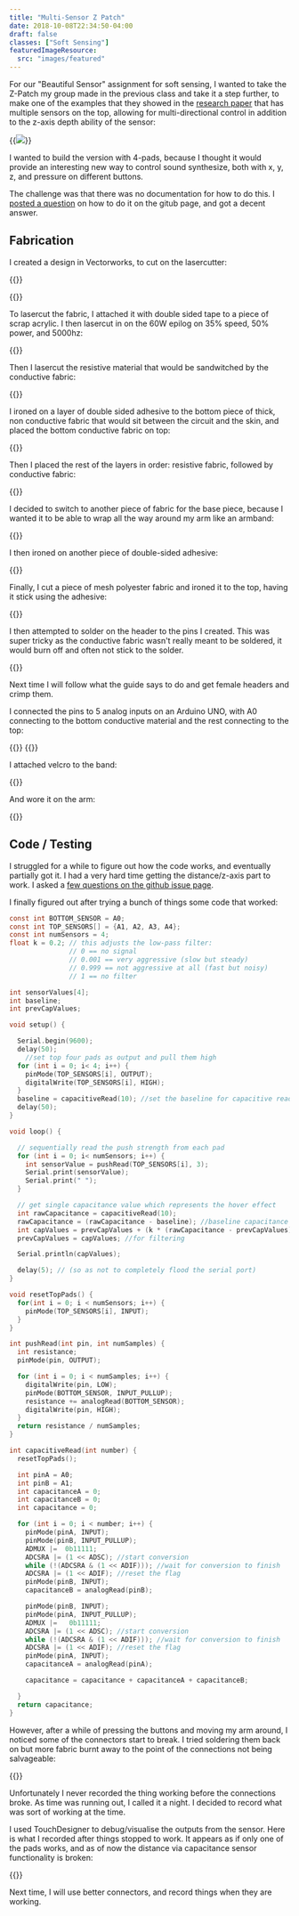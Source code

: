 ```yaml
---
title: "Multi-Sensor Z Patch"
date: 2018-10-08T22:34:50-04:00
draft: false
classes: ["Soft Sensing"]
featuredImageResource:
  src: "images/featured"
---
```


For our "Beautiful Sensor" assignment for soft sensing, I wanted to take the Z-Patch my group made in the previous class
and take it a step further, to make one of the examples that they showed in the [research paper](https://zpatch.github.io/zPatch.github.io/TEI2018_zPatch.pdf) 
that has multiple sensors on the top, allowing for multi-directional control in addition to the z-axis depth ability of the sensor:

{{<image src="images/multi-sensor">}}

I wanted to build the version with 4-pads, because I thought it would provide an interesting new way to control sound synthesize, both with x, y, z, and pressure on different buttons.

The challenge was that there was no documentation for how to do this.  I [posted a question](https://github.com/zPatch/zPatch.github.io/issues/1) on how to do it on the gitub page, and got a decent answer.

## Fabrication

I created a design in Vectorworks, to cut on the lasercutter:

{{<fullsizeimage src="images/design" caption="The design of the sensor parts that were to be lasercut.  The conductive material on the top and bottom would be Ripstop.  The resistive material would be Bremen.  For the bottom part, the connector would be folded up over the top.  All 5 connectors would be soldered to a header.  The decision to try to solder the headers to the fabric ended up proving costly.">}}

{{<fullsizeimage src="images/material" caption="Ripstop, the conductive fabric">}}

To lasercut the fabric, I attached it with double sided tape to a piece of scrap acrylic.  I then lasercut in on the 60W epilog on 35% speed, 50% power, and 5000hz:

{{<fullsizeimage src="images/lasercut">}}

Then I lasercut the resistive material that would be sandwitched by the conductive fabric:

{{<fullsizeimage src="images/lasercut2">}}

I ironed on a layer of double sided adhesive to the bottom piece of thick, non conductive fabric that would sit between the circuit and the skin, and placed
the bottom conductive fabric on top:

{{<fullsizeimage src="images/onpad">}}

Then I placed the rest of the layers in order: resistive fabric, followed by conductive fabric:

{{<fullsizeimage src="images/onpadlayered">}}

I decided to switch to another piece of fabric for the base piece, because I wanted it to be able to wrap all the way around my arm like an armband:

{{<fullsizeimage src="images/onsecondpad">}}

I then ironed on another piece of double-sided adhesive:

{{<fullsizeimage src="images/withglue">}}

Finally, I cut a piece of mesh polyester fabric and ironed it to the top, having it stick using the adhesive:

{{<fullsizeimage src="images/ironing">}}

I then attempted to solder on the header to the pins I created.  This was super tricky as the conductive fabric wasn't really meant to be soldered, it would 
burn off and often not stick to the solder.  

{{<fullsizeimage src="images/headers" caption="With the headers soldered on.  This wasn't the best idea for connecting this circuit, because the fabric isn't meant to be soldered, it burns at contact with the iron.  This later ended up coming apart.">}}

Next time I will follow what the guide says to do and get female headers and crimp them.

I connected the pins to 5 analog inputs on an Arduino UNO, with A0 connecting to the bottom conductive material and the rest connecting to the top:

{{<fullsizeimage src="images/onwrist">}}
{{<fullsizeimage src="images/attached">}}

I attached velcro to the band:

{{<fullsizeimage src="images/withvelcro">}}

And wore it on the arm:

{{<fullsizeimage src="images/onarm">}}

## Code / Testing

I struggled for a while to figure out how the code works, and eventually partially got it.  I had a very hard time getting the distance/z-axis part to work.
I asked a [few questions on the github issue page](https://github.com/zPatch/zPatch.github.io/issues/1).  

I finally figured out after trying a bunch of things some code that worked:

```c
const int BOTTOM_SENSOR = A0;
const int TOP_SENSORS[] = {A1, A2, A3, A4};
const int numSensors = 4;
float k = 0.2; // this adjusts the low-pass filter: 
               // 0 == no signal
               // 0.001 == very aggressive (slow but steady) 
               // 0.999 == not aggressive at all (fast but noisy)
               // 1 == no filter

int sensorValues[4];
int baseline;
int prevCapValues;

void setup() {

  Serial.begin(9600);
  delay(50);
    //set top four pads as output and pull them high
  for (int i = 0; i< 4; i++) {
    pinMode(TOP_SENSORS[i], OUTPUT);
    digitalWrite(TOP_SENSORS[i], HIGH);
  }
  baseline = capacitiveRead(10); //set the baseline for capacitive readings
  delay(50);
}

void loop() {

  // sequentially read the push strength from each pad
  for (int i = 0; i< numSensors; i++) {
    int sensorValue = pushRead(TOP_SENSORS[i], 3);  
    Serial.print(sensorValue); 
    Serial.print(" ");
  }

  // get single capacitance value which represents the hover effect
  int rawCapacitance = capacitiveRead(10);
  rawCapacitance = (rawCapacitance - baseline); //baseline capacitance value 
  int capValues = prevCapValues + (k * (rawCapacitance - prevCapValues)); //filter capacitive value
  prevCapValues = capValues; //for filtering

  Serial.println(capValues);

  delay(5); // (so as not to completely flood the serial port)
}

void resetTopPads() {
  for(int i = 0; i < numSensors; i++) {
    pinMode(TOP_SENSORS[i], INPUT);
  }
}

int pushRead(int pin, int numSamples) {
  int resistance;
  pinMode(pin, OUTPUT);

  for (int i = 0; i < numSamples; i++) {
    digitalWrite(pin, LOW);
    pinMode(BOTTOM_SENSOR, INPUT_PULLUP);
    resistance += analogRead(BOTTOM_SENSOR);
    digitalWrite(pin, HIGH);
  }
  return resistance / numSamples;
}

int capacitiveRead(int number) {
  resetTopPads();

  int pinA = A0;
  int pinB = A1;
  int capacitanceA = 0;
  int capacitanceB = 0;
  int capacitance = 0;

  for (int i = 0; i < number; i++) {
    pinMode(pinA, INPUT);
    pinMode(pinB, INPUT_PULLUP);
    ADMUX |=  0b11111;
    ADCSRA |= (1 << ADSC); //start conversion
    while (!(ADCSRA & (1 << ADIF))); //wait for conversion to finish
    ADCSRA |= (1 << ADIF); //reset the flag
    pinMode(pinB, INPUT);
    capacitanceB = analogRead(pinB);

    pinMode(pinB, INPUT);
    pinMode(pinA, INPUT_PULLUP);
    ADMUX |=   0b11111;
    ADCSRA |= (1 << ADSC); //start conversion
    while (!(ADCSRA & (1 << ADIF))); //wait for conversion to finish
    ADCSRA |= (1 << ADIF); //reset the flag
    pinMode(pinA, INPUT);
    capacitanceA = analogRead(pinA);

    capacitance = capacitance + capacitanceA + capacitanceB;

  }
  return capacitance;
}
```

However, after a while of pressing the buttons and moving my arm around, I noticed some of the connectors start to break.  I tried soldering them back on but more fabric burnt away to the point of the connections not being salvageable:

{{<fullsizeimage src="images/badheaders" caption="The decision to solder onto fabric proved fragile and ended up breaking.">}}

Unfortunately I never recorded the thing working before the connections broke.  As time was running out, I called it a night.  I decided to record what was sort of working at the time.

I used TouchDesigner to debug/visualise the outputs from the sensor.  Here is what I recorded after things stopped to work.  It appears as if only one of the pads works, and as of now the distance via capacitance sensor functionality is broken:

{{<youtube k-AzAXZkU-w>}}


Next time, I will use better connectors, and record things when they are working.